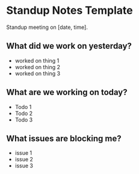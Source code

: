 # Standup Notes Template
Standup meeting on [date, time].

## What did we work on yesterday?
- worked on thing 1
- worked on thing 2
- worked on thing 3

## What are we working on today?
- Todo 1
- Todo 2
- Todo 3

## What issues are blocking me?
- issue 1
- issue 2
- issue 3